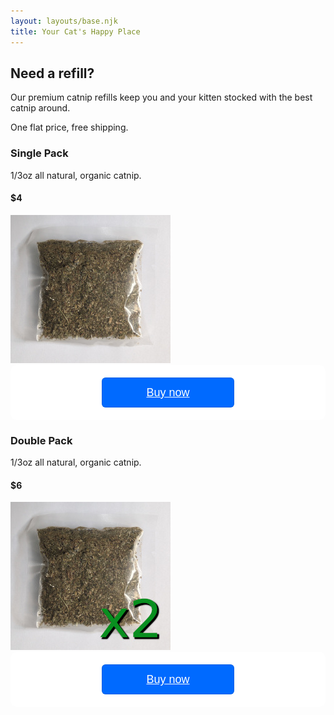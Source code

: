 ```yaml
---
layout: layouts/base.njk
title: Your Cat's Happy Place
---
```

<section class="hero">
    <h2>Need a refill?</h2>
    <p>Our premium catnip refills keep you and your kitten stocked with the best catnip around.</p>
    <p>One flat price, free shipping.</p>
</section>

<section class="features">
    <div class="feature-card">
        <h3>Single Pack</h3>
        <p>1/3oz all natural, organic catnip.</p>
        <h4>$4</h4>
        <img src="/static/img/catnip_pouch/catnip.jpg" alt="A packet of catnip, with a 2x, indicating you get 2 packs.">
        <div style="
            overflow: auto;
            display: flex;
            flex-direction: column;
            justify-content: flex-end;
            align-items: center;
            background: #FFFFFF;
            box-shadow: -2px 10px 5px rgba(0, 0, 0, 0);
            border-radius: 10px;
            font-family: SQ Market, SQ Market, Helvetica, Arial, sans-serif;
            ">
            <div style="padding: 20px;">
                <a target="_blank" href="https://square.link/u/2fKdk7Ya?src=embed" style="
                    display: inline-block;
                    font-size: 18px;
                    line-height: 48px;
                    height: 48px;
                    color: #ffffff;
                    min-width: 212px;
                    background-color: #006aff;
                    text-align: center;
                    box-shadow: 0 0 0 1px rgba(0,0,0,.1) inset;
                    border-radius: 6px;
                    ">Buy now</a>
            </div>
        </div>
    </div>
    <div class="feature-card">
        <h3>Double Pack</h3>
        <p>1/3oz all natural, organic catnip.</p>
        <h4>$6</h4>
        <img src="/static/img/catnip_pouch/catnip2.jpg" alt="A packet of catnip, with a 2x, indicating you get 2 packs.">
        <div style="
            overflow: auto;
            display: flex;
            flex-direction: column;
            justify-content: flex-end;
            align-items: center;
            background: #FFFFFF;
            box-shadow: -2px 10px 5px rgba(0, 0, 0, 0);
            border-radius: 10px;
            font-family: SQ Market, SQ Market, Helvetica, Arial, sans-serif;
            ">
            <div style="padding: 20px;">
                <a target="_blank" href="https://square.link/u/xLTrDUJN?src=embed" style="
                    display: inline-block;
                    font-size: 18px;
                    line-height: 48px;
                    height: 48px;
                    color: #ffffff;
                    min-width: 212px;
                    background-color: #006aff;
                    text-align: center;
                    box-shadow: 0 0 0 1px rgba(0,0,0,.1) inset;
                    border-radius: 6px;
                    ">Buy now</a>
            </div>
        </div>
    </div>
</section>

